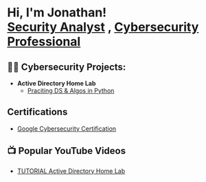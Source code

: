 <h1>Hi, I'm Jonathan! <br/><a href="https://github.com/jonbwilliams">Security Analyst</a> , <a href="https://www.linkedin.com/in/jbwilliams1/">Cybersecurity Professional</a></a></h1>

<h2>👨‍💻 Cybersecurity Projects:</h2>

- <b>Active Directory Home Lab</b>
  - [Praciting DS & Algos in Python](https://github.com/joshmadakor1/Algorithms-Practice)

<h2> Certifications </h2>
  
  - [Google Cybersecurity Certification](https://www.credly.com/badges/ff729fe2-03fe-48c8-9b2f-96c21c9a7f87/linked_in_profile)
  
<h2> 📺 Popular YouTube Videos</h2>

- [TUTORIAL Active Directory Home Lab](https://www.youtube.com/watch?v=a83ASGn_V_s)


<!--

Here are some ideas to get you started:

- 🔭 I’m currently working on ...
- 🌱 I’m currently learning ...
- 👯 I’m looking to collaborate on ...
- 🤔 I’m looking for help with ...
- 💬 Ask me about ...
- 📫 How to reach me: ...
- 😄 Pronouns: ...
- ⚡ Fun fact: ...
-->
